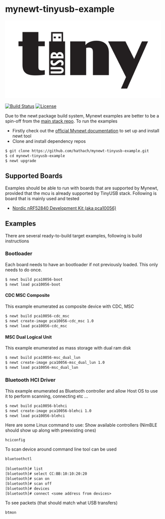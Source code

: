 # mynewt-tinyusb-example

![TinyUSB Logo](https://raw.githubusercontent.com/hathach/tinyusb/master/docs/assets/logo.svg)

[![Build Status](https://github.com/hathach/mynewt-tinyusb-example/workflows/Build/badge.svg)](https://github.com/hathach/mynewt-tinyusb-example/actions) [![License](https://img.shields.io/badge/license-MIT-brightgreen.svg)](https://opensource.org/licenses/MIT)

Due to the newt package build system, Mynewt examples are better to be a spin-off from the [main stack repo](https://github.com/hathach/tinyusb). To run the examples

- Firstly check out the [official Mynewt documentation](https://mynewt.apache.org/documentation/) to set up and install newt tool
- Clone and install dependency repos

```
$ git clone https://github.com/hathach/mynewt-tinyusb-example.git
$ cd mynewt-tinyusb-example
$ newt upgrade
```

## Supported Boards

Examples should be able to run with boards that are supported by Mynewt, provided that the mcu is already supported by TinyUSB stack. Following is board that is mainly used and tested

- [Nordic nRF52840 Development Kit (aka pca10056)](https://www.nordicsemi.com/Software-and-Tools/Development-Kits/nRF52840-DK)


## Examples

There are several ready-to-build target examples, following is build instructions

### Bootloader

Each board needs to have an bootloader if not previously loaded. This only needs to do once.

```
$ newt build pca10056-boot
$ newt load pca10056-boot
```

#### CDC MSC Composite

This example enumerated as composite device with CDC, MSC

```
$ newt build pca10056-cdc_msc
$ newt create-image pca10056-cdc_msc 1.0
$ newt load pca10056-cdc_msc
```

#### MSC Dual Logical Unit

This example enumerated as mass storage with dual ram disk

```
$ newt build pca10056-msc_dual_lun
$ newt create-image pca10056-msc_dual_lun 1.0
$ newt load pca10056-msc_dual_lun
```

### Bluetooth HCI Driver

This example enumerated as Bluetooth controller and allow Host OS to use it to perform scanning, connecting etc ...

```
$ newt build pca10056-blehci
$ newt create-image pca10056-blehci 1.0
$ newt load pca10056-blehci
```

Here are some Linux command to use:
Show available controllers (NimBLE should show up along with preexisting ones)

```shell script
hciconfig
```

To scan device around command line tool can be used

```
bluetoothctl

[bluetooth]# list
[bluetooth]# select CC:BB:10:10:20:20
[bluetooth]# scan on
[bluetooth]# scan off
[bluetooth]# devices
[bluetooth]# connect <some address from devices>

```

To see packets (that should match what USB transfers)

```shell script
btmon
```
